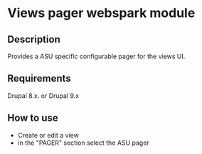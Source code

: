 # Views pager webspark module

## Description

Provides a ASU specific configurable pager for the views UI.

## Requirements

Drupal 8.x. or Drupal 9.x

## How to use

- Create or edit a view
- in the "PAGER" section select the ASU pager

